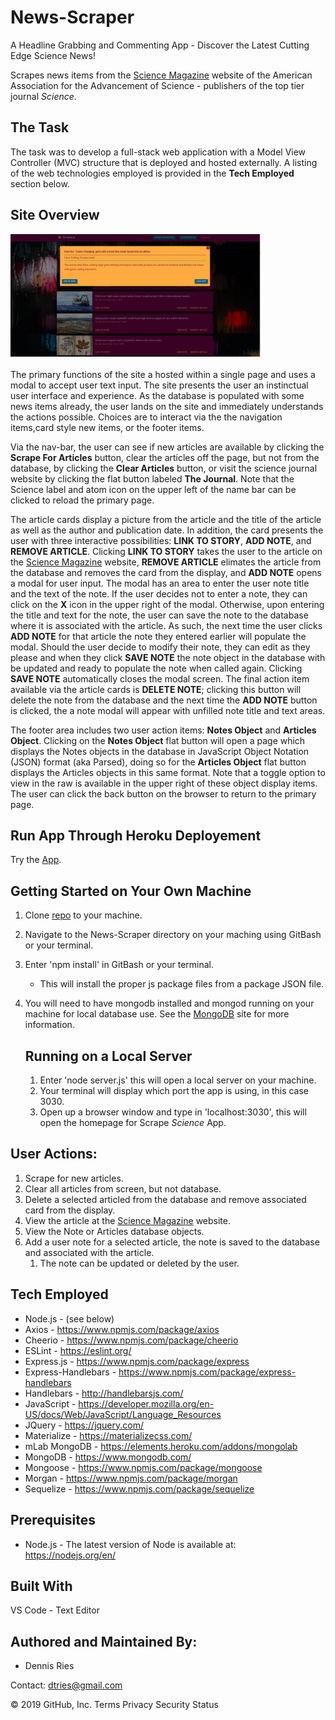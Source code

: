 # News-Scraper
A Headline Grabbing and Commenting App - Discover the Latest Cutting Edge Science News!

Scrapes news items from the [Science Magazine](sciencemag.org) website of the American Association for the Advancement of Science - publishers of the top tier journal *Science*.  

## The Task 
The task was to develop a full-stack web application with a Model View Controller (MVC) structure that is deployed and hosted externally. A listing of the web technologies employed is provided in the **Tech Employed** section below.

## Site Overview 

<div align="left">
    <img src="/public/images/Scraper-Note.png" width="400px"</img> 
</div>
<br>
The primary functions of the site a hosted within a single page and uses a modal to accept user text input. The site presents the user  an instinctual user interface and experience. As the database is populated with some news items already, the user lands on the site and immediately understands the actions possible. Choices are to interact via the  the navigation items,card style new items, or the footer items. 

Via the nav-bar, the user can see if new articles are available by clicking the **Scrape For Articles** button, clear the articles off the page, but not from the database, by clicking the **Clear Articles** button, or visit the science journal website by clicking the flat button labeled **The Journal**. Note that the Science label and atom icon on the upper left of the name bar can be clicked to reload the primary page.

The article cards display a picture from the article and the title of the article as well as the author and publication date. In addition, the card presents the user with three interactive possibilities: **LINK TO STORY**, **ADD NOTE**, and **REMOVE ARTICLE**. Clicking **LINK TO STORY** takes the user to the article on the [Science Magazine](sciencemag.org) website, **REMOVE ARTICLE** elimates the article from the database and removes the card from the display, and **ADD NOTE** opens a modal for user input. The modal has an area to enter the user note title and the text of the note. If the user decides not to enter a note, they can click on the **X** icon in the upper right of the modal. Otherwise, upon entering the title and text for the note, the user can save the note to the database where it is associated with the article. As such, the next time the user clicks **ADD NOTE** for that article the note they entered earlier will populate the modal. Should the user decide to modify their note, they can edit as they please and when they click **SAVE NOTE** the note object in the database with be updated and ready to populate the note when called again. Clicking **SAVE NOTE** automatically closes the modal screen. The final action item available via the article cards is **DELETE NOTE**; clicking this button will delete the note from the database and the next time the **ADD NOTE** button is clicked, the a note modal will appear with unfilled note title and text areas.

The footer area includes two user action items: **Notes Object** and **Articles Object**. Clicking on the **Notes Object** flat button will open a page which displays the Notes objects in the database in JavaScript Object Notation (JSON) format (aka Parsed), doing so for the **Articles Object** flat button displays the Articles objects in this same format. Note that a toggle option to view in the raw is available in the upper right of these object display items. The user can click the back button on the browser to return to the primary page.

## Run App Through Heroku Deployement
Try the [App](https://mighty-inlet-33800.herokuapp.com/).
 
## Getting Started on Your Own Machine
1. Clone [repo](https://github.com/dtries/News-Scraper.git) to your machine. 
1. Navigate to the News-Scraper directory on your maching using GitBash or your terminal.
1. Enter 'npm install' in GitBash or your terminal.
   * This will install the proper js package files from a package JSON file.
1. You will need to have mongodb installed and mongod running on your machine for local database use. See the [MongoDB](https://www.mongodb.com/) site for more information.
   
   ## Running on a Local Server
   1. Enter 'node server.js' this will open a local server on your machine. 
   1. Your terminal will display which port the app is using, in this case 3030.
   1. Open up a browser window and type in 'localhost:3030', this will open the homepage for Scrape *Science* App.
     
## User Actions:
   1. Scrape for new articles.       
   1. Clear all articles from screen, but not database.
   1. Delete a selected articled from the database and remove associated card from the display.
   1. View the article at the [Science Magazine](sciencemag.org) website.
   1. View the Note or Articles database objects.
   1. Add a user note for a selected article, the note is saved to the database and associated with the article.
       1. The note can be updated or deleted by the user.
   
## Tech Employed
* Node.js - (see below)
* Axios - https://www.npmjs.com/package/axios
* Cheerio - https://www.npmjs.com/package/cheerio
* ESLint - https://eslint.org/
* Express.js - https://www.npmjs.com/package/express
* Express-Handlebars - https://www.npmjs.com/package/express-handlebars
* Handlebars - http://handlebarsjs.com/
* JavaScript - https://developer.mozilla.org/en-US/docs/Web/JavaScript/Language_Resources
* JQuery - https://jquery.com/
* Materialize - https://materializecss.com/
* mLab MongoDB - https://elements.heroku.com/addons/mongolab
* MongoDB - https://www.mongodb.com/
* Mongoose - https://www.npmjs.com/package/mongoose
* Morgan - https://www.npmjs.com/package/morgan
* Sequelize - https://www.npmjs.com/package/sequelize

## Prerequisites
* Node.js - The latest version of Node is available at: https://nodejs.org/en/

## Built With
VS Code - Text Editor
## Authored and Maintained By:
* Dennis Ries

Contact: dtries@gmail.com

© 2019 GitHub, Inc.
Terms
Privacy
Security
Status
